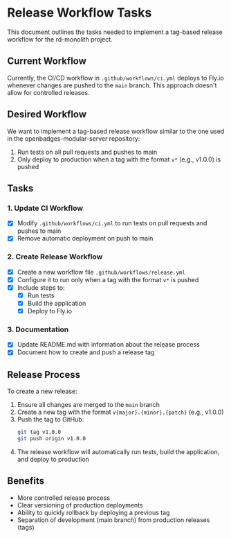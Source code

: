 # Release Workflow Tasks

This document outlines the tasks needed to implement a tag-based release workflow for the rd-monolith project.

## Current Workflow

Currently, the CI/CD workflow in `.github/workflows/ci.yml` deploys to Fly.io whenever changes are pushed to the `main` branch. This approach doesn't allow for controlled releases.

## Desired Workflow

We want to implement a tag-based release workflow similar to the one used in the openbadges-modular-server repository:

1. Run tests on all pull requests and pushes to main
2. Only deploy to production when a tag with the format `v*` (e.g., v1.0.0) is pushed

## Tasks

### 1. Update CI Workflow

- [x] Modify `.github/workflows/ci.yml` to run tests on pull requests and pushes to main
- [x] Remove automatic deployment on push to main

### 2. Create Release Workflow

- [x] Create a new workflow file `.github/workflows/release.yml`
- [x] Configure it to run only when a tag with the format `v*` is pushed
- [x] Include steps to:
  - [x] Run tests
  - [x] Build the application
  - [x] Deploy to Fly.io

### 3. Documentation

- [x] Update README.md with information about the release process
- [x] Document how to create and push a release tag

## Release Process

To create a new release:

1. Ensure all changes are merged to the `main` branch
2. Create a new tag with the format `v{major}.{minor}.{patch}` (e.g., v1.0.0)
3. Push the tag to GitHub:
   ```bash
   git tag v1.0.0
   git push origin v1.0.0
   ```
4. The release workflow will automatically run tests, build the application, and deploy to production

## Benefits

- More controlled release process
- Clear versioning of production deployments
- Ability to quickly rollback by deploying a previous tag
- Separation of development (main branch) from production releases (tags)
